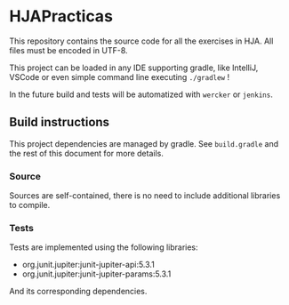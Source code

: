 # HJAPracticas

This repository contains the source code for all the exercises in HJA.
All files must be encoded in UTF-8.

This project can be loaded in any IDE supporting gradle, like IntelliJ, VSCode or even simple command line executing `./gradlew` !

In the future build and tests will be automatized with `wercker` or `jenkins`.

## Build instructions

This project dependencies are managed by gradle. See `build.gradle` and the rest of this document for more details.

### Source

Sources are self-contained, there is no need to include additional libraries to compile.

### Tests

Tests are implemented using the following libraries:

- org.junit.jupiter:junit-jupiter-api:5.3.1
- org.junit.jupiter:junit-jupiter-params:5.3.1

And its corresponding dependencies.

